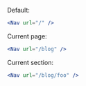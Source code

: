Default:

```jsx
<Nav url="/" />
```

Current page:

```jsx
<Nav url="/blog" />
```

Current section:

```jsx
<Nav url="/blog/foo" />
```
